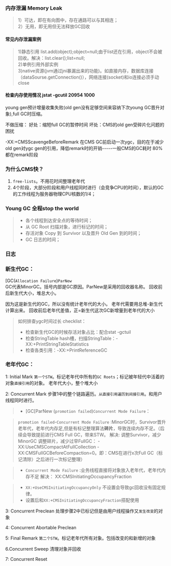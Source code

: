 ### 内存泄漏 Memory Leak
> 1）可达，即在有向图中，存在通路可以与其相连；    
> 2）无用，即无用但无法释放GC回收  

#### 常见内存泄漏案例
> 1)静态引用 list.add(object);object=null;由于list还在引用，object不会被回收。解决：list.clear();list=null;    
> 2)单例引用外部实例    
> 3)native资源(jvm通过jni暴漏出来的功能)。如直接内存，数据库连接（dataSourse.getConnection()），网络连接(socket)和io连接必须手动close    

#### 检查内存使用情况 jstat -gcutil 20954 1000

young gen预计增量收集失败(old gen没有足够空间来容纳下次young GC晋升对象),full GC时压缩。

不做压缩：
好处：缩短full GC的暂停时间
坏处：CMS的old gen受碎片化问题的困扰

-XX:+CMSScavengeBeforeRemark
在CMS GC前启动一次ygc，目的在于减少old gen对ygc gen的引用，降低remark时的开销-----一般CMS的GC耗时 80%都在remark阶段


### 为什么CMS快？
1. `free-lists`。不用花时间整理老年代
2. 4个阶段，大部分阶段和用户线程同时进行（会竞争CPU的时间），默认的GC的工作线程为服务器物理CPU核数的1/4；

### Young GC 全程stop the world
> - 各个线程到达安全点的等待时间；
> - 从 GC Root 扫描对象，进行标记的时间；
> - 存活对象 Copy 到 Survivor 以及晋升 Old Gen 到的时间；
> - GC 日志的时间；


### 日志

### 新生代GC：
[GC(`Allocation Failure`)`ParNew`   
GC代表MinorGC。括号内部是GC原因。ParNew是采用的回收器名称。
回收前后新生代大小，堆总大小。

因为这是新生代的GC，所以没有统计老年代的大小。
老年代需要用总堆-新生代计算出来。
回收前后老年代差值，正=新生代这次GC新增量到老年代的大小

> 如何排查ygc时间过长 checklist：
> - 检查新生代GC的时候存活对象占比：配合stat -gctuil
> - 检查StringTable hash槽，扫描StringTable：-XX:+PrintStringTableStatistics
> - 检查各类引用：-XX:+PrintReferenceGC


### 老年代GC：
1: Initial Mark
`第一个STW`。标记老年代中所有的`GC Roots`；标记被年轻代中活着的对象`直接引用`的对象。
老年代大小，整个堆大小

2: Concurrent Mark
步骤1中的整个链路遍历。`从直接引用遍历到间接引用`。和用户线程同时进行。

> - [GC[ParNew (`promotion failed`)`Concurrent Mode Failure`：


> `promotion failed`-`Concurrent Mode Failure` :MinorGC时，Survivor晋升老年代，老年代内存足,但是有标记整理算法<b>碎片</b>，导致连续内存不足。（后续会导致提前进行CMS Full GC，带来STW。
> 解决:
> 调整Survivor，减少MinorGC
> 调整碎片，减少过早FullGC：
> -XX:UseCMSCompactAtFullCollection -XX:CMSFullGCBeforeCompaction=0。即：CMS在进行x次Full GC（标记清除）之后进行一次标记整理）


> - `Concurrent Mode Failure` :业务线程直接将对象放入老年代，老年代内存不足
> 解决：
> XX:CMSInitiatingOccupancyFraction

> - `XX:+UseCMSInitiatingOccupancyOnly` 不设置会导致gc回收没有固定规律。
> - 设置后和`XX:+CMSInitiatingOccupancyFraction`搭配使用

3: Concurrent Preclean
处理步骤2中已标记但是由用户线程操作又`发生改变`的对象

4: Concurrent Abortable Preclean

5: Final Remark
`第二个STW`。标记老年代所有对象。包括改变的和新增的对象

6.Concurrent Sweep
清理对象并回收

7: Concurrent Reset
